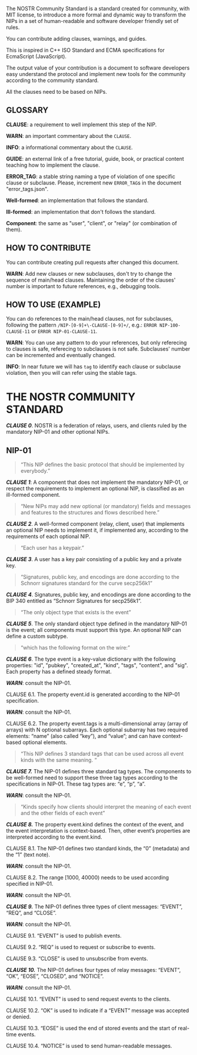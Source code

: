 The NOSTR Community Standard is a standard created for community, with MIT license, to introduce a more formal and dynamic way to transform the NIPs in a set of human-readable and software developer friendly set of rules.

You can contribute adding clauses, warnings, and guides.

This is inspired in C++ ISO Standard and ECMA specifications for EcmaScript (JavaScript).

The output value of your contribution is a document to software developers easy understand the protocol and implement new tools for the community according to the community standard.


All the clauses need to be based on NIPs.

## GLOSSARY

**CLAUSE**: a requirement to well implement this step of the NIP.

**WARN**: an important commentary about the `CLAUSE`.

**INFO**: a informational commentary about the `CLAUSE`.

**GUIDE**: an external link of a free tutorial, guide, book, or practical content teaching how to implement the clause.

**ERROR_TAG**: a stable string naming a type of violation of one specific clause or subclause. Please, increment new `ERROR_TAG`s in the document "error_tags.json".

**Well-formed**: an implementation that follows the standard.

**Ill-formed**: an implementation that don't follows the standard.

**Component**: the same as "user", "client", or "relay" (or combination of them).

## HOW TO CONTRIBUTE

You can contribute creating pull requests after changed this document.

**WARN**: Add new clauses or new subclauses, don't try to change the sequence of main/head clauses. Maintaining the order of the clauses' number is important to future references, e.g., debugging tools.

## HOW TO USE (EXAMPLE)

You can do references to the main/head clauses, not for subclauses, following the pattern `/NIP-[0-9]+\-CLAUSE-[0-9]+/`, e.g.: `ERROR NIP-100-CLAUSE-11` or `ERROR NIP-01-CLAUSE-11`.

**WARN**: You can use any pattern to do your references, but only referecing to clauses is safe, referecing to subclauses is not safe. Subclauses' number can be incremented and eventually changed.

**INFO**: In near future we will has `tag` to identify each clause or subclause violation, then you will can refer using the stable tags.


# THE NOSTR COMMUNITY STANDARD



***CLAUSE 0***. NOSTR is a federation of relays, users, and clients ruled by the mandatory NIP-01 and other optional NIPs.


## NIP-01 


> “This NIP defines the basic protocol that should be implemented by everybody.”

***CLAUSE 1***: A component that does not implement the mandatory NIP-01, or respect the requirements to implement an optional NIP, is classified as an ill-formed component.



> “New NIPs may add new optional (or mandatory) fields and messages and features to the structures and flows described here.”


***CLAUSE 2***. A well-formed component (relay, client, user) that implements an optional NIP needs to implement it, if implemented any, according to the requirements of each optional NIP.


> “Each user has a keypair.”


***CLAUSE 3***.  A user has a key pair consisting of a public key and a private key.


> “Signatures, public key, and encodings are done according to the Schnorr signatures standard for the curve secp256k1”


***CLAUSE 4***. Signatures, public key, and encodings are done according to the BIP 340 entitled as “Schnorr Signatures for secp256k1”.


> “The only object type that exists is the event”


***CLAUSE 5***. The only standard object type defined in the mandatory NIP-01 is the event; all components must support this type. An optional NIP can define a custom subtype.


> “which has the following format on the wire:”


***CLAUSE 6***. The type event is a key-value dictionary with the following properties: "id", "pubkey", "created_at", "kind", "tags", "content", and "sig". Each property has a defined steady format.

***WARN***: consult the NIP-01.

CLAUSE 6.1. The property event.id is generated according to the NIP-01 specification.

***WARN***: consult the NIP-01.

CLAUSE 6.2. The property event.tags is a multi-dimensional array (array of arrays) with N optional subarrays. Each optional subarray has two required elements: “name” (also called “key”), and “value”; and can have context-based optional elements.

> “This NIP defines 3 standard tags that can be used across all event kinds with the same meaning. “


***CLAUSE 7.*** The NIP-01 defines three standard tag types. The components to be well-formed need to support these three tag types according to the specifications in NIP-01. These tag types are: “e”, “p”, “a”.

***WARN***: consult the NIP-01.

> “Kinds specify how clients should interpret the meaning of each event and the other fields of each event”


***CLAUSE 8.*** The property event.kind defines the context of the event, and the event interpretation is context-based. Then, other event’s properties are interpreted according to the event.kind.


CLAUSE 8.1. The NIP-01 defines two standard kinds, the “0” (metadata) and the “1” (text note).

***WARN***: consult the NIP-01.

CLAUSE 8.2. The range [1000, 40000) needs to be used according specified in NIP-01.

***WARN***: consult the NIP-01.

***CLAUSE 9.*** The NIP-01 defines three types of client messages: “EVENT”, “REQ”, and “CLOSE”.

***WARN***: consult the NIP-01.

CLAUSE 9.1. “EVENT” is used to publish events.

CLAUSE 9.2. “REQ” is used to request or subscribe to events.

CLAUSE 9.3. “CLOSE” is used to unsubscribe from events.


***CLAUSE 10.*** The NIP-01 defines four types of relay messages: “EVENT”, “OK”, “EOSE”, “CLOSED”, and “NOTICE”.

***WARN***: consult the NIP-01.

CLAUSE 10.1. “EVENT” is used to send request events to the clients.

CLAUSE 10.2. “OK” is used to indicate if a “EVENT” message was accepted or denied.

CLAUSE 10.3. “EOSE” is used the end of stored events and the start of real-time events.

CLAUSE 10.4. “NOTICE” is used to send human-readable messages.

